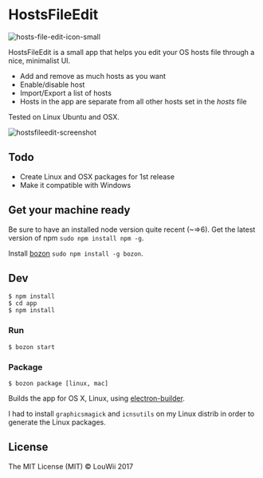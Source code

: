 # HostsFileEdit

![hosts-file-edit-icon-small](https://cloud.githubusercontent.com/assets/2750789/23343095/d04cfeee-fc1a-11e6-9d82-fc79f530689b.png)

HostsFileEdit is a small app that helps you edit your OS hosts file through a nice, minimalist UI.

* Add and remove as much hosts as you want
* Enable/disable host
* Import/Export a list of hosts
* Hosts in the app are separate from all other hosts set in the *hosts* file

Tested on Linux Ubuntu and OSX.

![hostsfileedit-screenshot](https://cloud.githubusercontent.com/assets/2750789/23343075/66ead872-fc1a-11e6-87cc-be2649be8032.png)

## Todo

* Create Linux and OSX packages for 1st release
* Make it compatible with Windows

## Get your machine ready

Be sure to have an installed node version quite recent (~=>6). Get the latest version of npm `sudo npm install npm -g`.

Install [bozon](https://github.com/railsware/bozon) `sudo npm install -g bozon`.

## Dev

```
$ npm install
$ cd app
$ npm install
```


### Run

```
$ bozon start
```

### Package

```
$ bozon package [linux, mac]
```

Builds the app for OS X, Linux, using [electron-builder](https://github.com/electron-userland/electron-builder).

I had to install `graphicsmagick` and `icnsutils` on my Linux distrib in order to generate the Linux packages.

## License

The MIT License (MIT) © LouWii 2017
